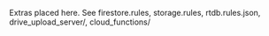 Extras placed here. See firestore.rules, storage.rules, rtdb.rules.json, drive_upload_server/, cloud_functions/